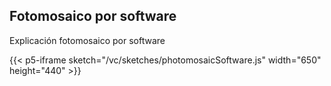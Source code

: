 ## Fotomosaico por software

Explicación fotomosaico por software

{{< p5-iframe sketch="/vc/sketches/photomosaicSoftware.js" width="650" height="440" >}}
